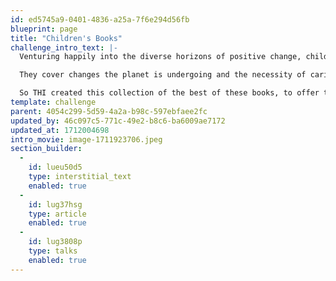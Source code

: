 ```yaml
---
id: ed5745a9-0401-4836-a25a-7f6e294d56fb
blueprint: page
title: "Children's Books"
challenge_intro_text: |-
  Venturing happily into the diverse horizons of positive change, children’s books about Earth and humanity's challenges are becoming increasingly popular.

  They cover changes the planet is undergoing and the necessity of caring for it; challenges for wildlife; respecting and loving people who may seem vastly different from ourselves; human rights; sports; cultural differences; and on to many more “non-fiction” concerns. 

  So THI created this collection of the best of these books, to offer them as the center of an accessible, fun and instructive oasis for children.
template: challenge
parent: 4054c299-5d59-4a2a-b98c-597ebfaee2fc
updated_by: 46c097c5-771c-49e2-b8c6-ba6009ae7172
updated_at: 1712004698
intro_movie: image-1711923706.jpeg
section_builder:
  -
    id: lueu50d5
    type: interstitial_text
    enabled: true
  -
    id: lug37hsg
    type: article
    enabled: true
  -
    id: lug3808p
    type: talks
    enabled: true
---
```

